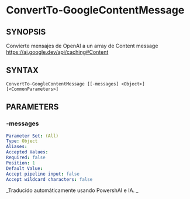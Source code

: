 ﻿---
external help file: powershai-help.xml
schema: 2.0.0
powershai: true
---

# ConvertTo-GoogleContentMessage

## SYNOPSIS <!--!= @#Synop !-->
Convierte mensajes de OpenAI a un array de Content message
https://ai.google.dev/api/caching#Content

## SYNTAX <!--!= @#Syntax !-->

```
ConvertTo-GoogleContentMessage [[-messages] <Object>] [<CommonParameters>]
```

## PARAMETERS <!--!= @#Params !-->

### -messages

```yml
Parameter Set: (All)
Type: Object
Aliases: 
Accepted Values: 
Required: false
Position: 1
Default Value: 
Accept pipeline input: false
Accept wildcard characters: false
```


<!--PowershaiAiDocBlockStart-->
_Traducido automáticamente usando PowershAI e IA. 
_
<!--PowershaiAiDocBlockEnd-->
